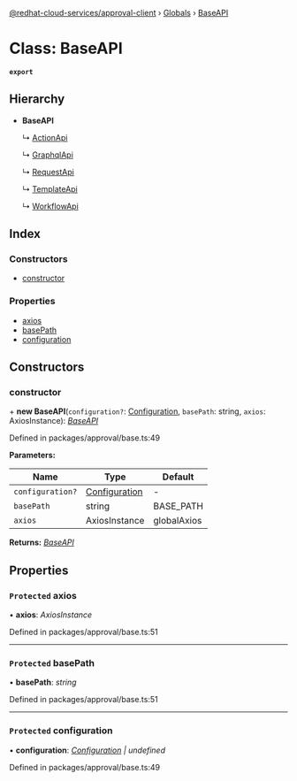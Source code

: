 [@redhat-cloud-services/approval-client](../README.md) › [Globals](../globals.md) › [BaseAPI](baseapi.md)

# Class: BaseAPI

**`export`** 

## Hierarchy

* **BaseAPI**

  ↳ [ActionApi](actionapi.md)

  ↳ [GraphqlApi](graphqlapi.md)

  ↳ [RequestApi](requestapi.md)

  ↳ [TemplateApi](templateapi.md)

  ↳ [WorkflowApi](workflowapi.md)

## Index

### Constructors

* [constructor](baseapi.md#constructor)

### Properties

* [axios](baseapi.md#protected-axios)
* [basePath](baseapi.md#protected-basepath)
* [configuration](baseapi.md#protected-configuration)

## Constructors

###  constructor

\+ **new BaseAPI**(`configuration?`: [Configuration](configuration.md), `basePath`: string, `axios`: AxiosInstance): *[BaseAPI](baseapi.md)*

Defined in packages/approval/base.ts:49

**Parameters:**

Name | Type | Default |
------ | ------ | ------ |
`configuration?` | [Configuration](configuration.md) | - |
`basePath` | string | BASE_PATH |
`axios` | AxiosInstance | globalAxios |

**Returns:** *[BaseAPI](baseapi.md)*

## Properties

### `Protected` axios

• **axios**: *AxiosInstance*

Defined in packages/approval/base.ts:51

___

### `Protected` basePath

• **basePath**: *string*

Defined in packages/approval/base.ts:51

___

### `Protected` configuration

• **configuration**: *[Configuration](configuration.md) | undefined*

Defined in packages/approval/base.ts:49
